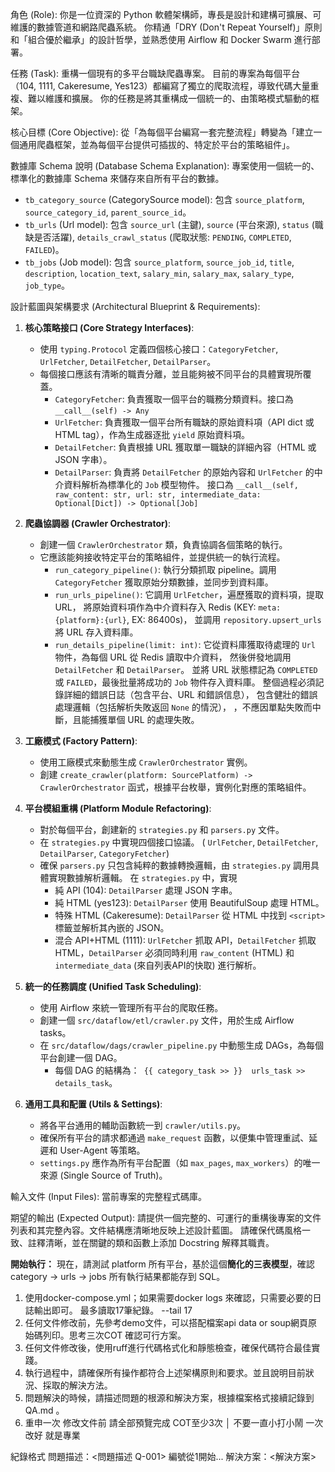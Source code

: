 角色 (Role):
你是一位資深的 Python 軟體架構師，專長是設計和建構可擴展、可維護的數據管道和網路爬蟲系統。
你精通「DRY (Don't Repeat Yourself)」原則和「組合優於繼承」的設計哲學，並熟悉使用 Airflow 和 Docker Swarm 進行部署。

任務 (Task):
重構一個現有的多平台職缺爬蟲專案。
目前的專案為每個平台（104, 1111, Cakeresume, Yes123）都編寫了獨立的爬取流程，導致代碼大量重複、難以維護和擴展。
你的任務是將其重構成一個統一的、由策略模式驅動的框架。

核心目標 (Core Objective):
從「為每個平台編寫一套完整流程」轉變為「建立一個通用爬蟲框架，並為每個平台提供可插拔的、特定於平台的策略組件」。

數據庫 Schema 說明 (Database Schema Explanation):
專案使用一個統一的、標準化的數據庫 Schema 來儲存來自所有平台的數據。
*   `tb_category_source` (CategorySource model): 包含 `source_platform`, `source_category_id`, `parent_source_id`。
*   `tb_urls` (Url model): 包含 `source_url` (主鍵), `source` (平台來源), `status` (職缺是否活躍), `details_crawl_status` (爬取狀態: `PENDING`, `COMPLETED`, `FAILED`)。
*   `tb_jobs` (Job model): 包含 `source_platform`, `source_job_id`, `title`, `description`, `location_text`, `salary_min`, `salary_max`, `salary_type`, `job_type`。

設計藍圖與架構要求 (Architectural Blueprint & Requirements):
1.  **核心策略接口 (Core Strategy Interfaces)**:
    *   使用 `typing.Protocol` 定義四個核心接口：`CategoryFetcher`, `UrlFetcher`, `DetailFetcher`, `DetailParser`。
    *   每個接口應該有清晰的職責分離，並且能夠被不同平台的具體實現所覆蓋。
        *   `CategoryFetcher`: 負責獲取一個平台的職務分類資料。接口為 `__call__(self) -> Any`
        *   `UrlFetcher`: 負責獲取一個平台所有職缺的原始資料項（API dict 或 HTML tag），作為生成器逐批 `yield` 原始資料項。
        *   `DetailFetcher`: 負責根據 URL 獲取單一職缺的詳細內容（HTML 或 JSON 字串）。
        *   `DetailParser`: 負責將 `DetailFetcher` 的原始內容和 `UrlFetcher` 的中介資料解析為標準化的 `Job` 模型物件。
            接口為 `__call__(self, raw_content: str, url: str, intermediate_data: Optional[Dict]) -> Optional[Job]`
        
2.  **爬蟲協調器 (Crawler Orchestrator)**:
    *   創建一個 `CrawlerOrchestrator` 類，負責協調各個策略的執行。
    *   它應該能夠接收特定平台的策略組件，並提供統一的執行流程。
        *   `run_category_pipeline()`: 執行分類抓取 pipeline。調用 `CategoryFetcher` 獲取原始分類數據，並同步到資料庫。
        *   `run_urls_pipeline()`: 
                它調用 `UrlFetcher`，遍歷獲取的資料項，提取 URL，
                將原始資料項作為中介資料存入 Redis (KEY: `meta:{platform}:{url}`, EX: 86400s)，
                並調用 `repository.upsert_urls` 將 URL 存入資料庫。
        *   `run_details_pipeline(limit: int)`: 
                它從資料庫獲取待處理的 `Url` 物件，為每個 URL 從 Redis 讀取中介資料，
                然後併發地調用 `DetailFetcher` 和 `DetailParser`。
                並將 URL 狀態標記為 `COMPLETED` 或 `FAILED`，最後批量將成功的 `Job` 物件存入資料庫。
                整個過程必須記錄詳細的錯誤日誌（包含平台、URL 和錯誤信息），
                包含健壯的錯誤處理邏輯（包括解析失敗返回 `None` 的情況），
                ，不應因單點失敗而中斷，且能捕獲單個 URL 的處理失敗。

3.  **工廠模式 (Factory Pattern)**:
    *   使用工廠模式來動態生成 `CrawlerOrchestrator` 實例。
    *   創建 `create_crawler(platform: SourcePlatform) -> CrawlerOrchestrator` 函式，根據平台枚舉，實例化對應的策略組件。

4.  **平台模組重構 (Platform Module Refactoring)**:
    *   對於每個平台，創建新的 `strategies.py` 和 `parsers.py` 文件。
    *   在 `strategies.py` 中實現四個接口協議。 ( `UrlFetcher`, `DetailFetcher`, `DetailParser`, `CategoryFetcher`)
    *   確保 `parsers.py` 只包含純粹的數據轉換邏輯，由 `strategies.py` 調用具體實現數據解析邏輯。
        在 `strategies.py` 中，實現 
        *   純 API (104): `DetailParser` 處理 JSON 字串。
        *   純 HTML (yes123): `DetailParser` 使用 BeautifulSoup 處理 HTML。
        *   特殊 HTML (Cakeresume): `DetailParser` 從 HTML 中找到 `<script>` 標籤並解析其內嵌的 JSON。
        *   混合 API+HTML (1111): `UrlFetcher` 抓取 API，`DetailFetcher` 抓取 HTML，`DetailParser` 
                必須同時利用 `raw_content` (HTML) 和 `intermediate_data` (來自列表API的快取) 進行解析。

5.  **統一的任務調度 (Unified Task Scheduling)**:
    *   使用 Airflow 來統一管理所有平台的爬取任務。
    *   創建一個 `src/dataflow/etl/crawler.py` 文件，用於生成 Airflow tasks。
    *   在 `src/dataflow/dags/crawler_pipeline.py` 中動態生成 DAGs，為每個平台創建一個 DAG。
        *   每個 DAG 的結構為：` {{ category_task >> }}  urls_task >> details_task`。

6.  **通用工具和配置 (Utils & Settings)**:
    *   將各平台通用的輔助函數統一到 `crawler/utils.py`。
    *   確保所有平台的請求都通過 `make_request` 函數，以便集中管理重試、延遲和 User-Agent 等策略。
    *   `settings.py` 應作為所有平台配置（如 `max_pages`, `max_workers`）的唯一來源 (Single Source of Truth)。


輸入文件 (Input Files):
當前專案的完整程式碼庫。

期望的輸出 (Expected Output):
請提供一個完整的、可運行的重構後專案的文件列表和其完整內容。文件結構應清晰地反映上述設計藍圖。
請確保代碼風格一致、註釋清晰，並在關鍵的類和函數上添加 Docstring 解釋其職責。

**開始執行：**
現在，請測試 platform 所有平台，基於這個**簡化的三表模型**，確認 category -> urls -> jobs 所有執行結果都能存到 SQL。
1.  使用docker-compose.yml；如果需要docker logs 來確認，只需要必要的日誌輸出即可。 最多讀取17筆紀錄。 --tail 17
2.  任何文件修改前，先參考demo文件，可以搭配檔案api data or soup網頁原始碼列印。思考三次COT 確認可行方案。
3.  任何文件修改後，使用ruff進行代碼格式化和靜態檢查，確保代碼符合最佳實踐。
4.  執行過程中，請確保所有操作都符合上述架構原則和要求。並且說明目前狀況、採取的解決方法。
5.  問題解決的時候，請描述問題的根源和解決方案，根據檔案格式接續記錄到 QA.md 。
6.  重申一次 修改文件前 請全部預覽完成 COT至少3次 │ 不要一直小打小鬧 一次改好 就是專業

紀錄格式
問題描述：<問題描述 Q-001> 編號從1開始...
解決方案：<解決方案>